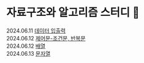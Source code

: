# 자료구조와 알고리즘 스터디 🔎

2024.06.11 [데이터 입출력](https://devmola.tistory.com/9) <br>
2024.06.12 [제어문-조건문, 반복문](https://devmola.tistory.com/10) <br>
2024.06.12 [배열](https://devmola.tistory.com/11) <br>
2024.06.13 [문자열](https://devmola.tistory.com/14) <br>
